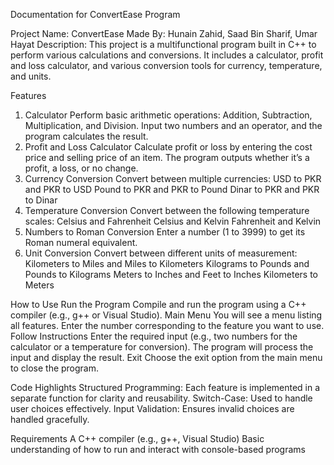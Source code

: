 Documentation for ConvertEase Program

Project Name:
ConvertEase
Made By:
Hunain Zahid, Saad Bin Sharif, Umar Hayat
Description:
This project is a multifunctional program built in C++ to perform various calculations and conversions. It includes a calculator, profit and loss calculator, and various conversion tools for currency, temperature, and units.

Features
1. Calculator
Perform basic arithmetic operations: Addition, Subtraction, Multiplication, and Division.
Input two numbers and an operator, and the program calculates the result.
2. Profit and Loss Calculator
Calculate profit or loss by entering the cost price and selling price of an item.
The program outputs whether it’s a profit, a loss, or no change.
3. Currency Conversion
Convert between multiple currencies:
USD to PKR and PKR to USD
Pound to PKR and PKR to Pound
Dinar to PKR and PKR to Dinar
4. Temperature Conversion
Convert between the following temperature scales:
Celsius and Fahrenheit
Celsius and Kelvin
Fahrenheit and Kelvin
5. Numbers to Roman Conversion
Enter a number (1 to 3999) to get its Roman numeral equivalent.
6. Unit Conversion
Convert between different units of measurement:
Kilometers to Miles and Miles to Kilometers
Kilograms to Pounds and Pounds to Kilograms
Meters to Inches and Feet to Inches
Kilometers to Meters

How to Use
Run the Program
Compile and run the program using a C++ compiler (e.g., g++ or Visual Studio).
Main Menu
You will see a menu listing all features.
Enter the number corresponding to the feature you want to use.
Follow Instructions
Enter the required input (e.g., two numbers for the calculator or a temperature for conversion).
The program will process the input and display the result.
Exit
Choose the exit option from the main menu to close the program.


Code Highlights
Structured Programming: Each feature is implemented in a separate function for clarity and reusability.
Switch-Case: Used to handle user choices effectively.
Input Validation: Ensures invalid choices are handled gracefully.

Requirements
A C++ compiler (e.g., g++, Visual Studio)
Basic understanding of how to run and interact with console-based programs


